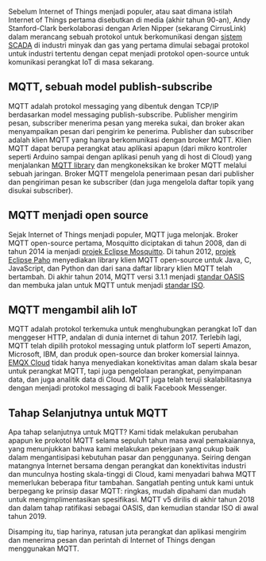 Sebelum Internet of Things menjadi populer, atau saat dimana istilah Internet of Things pertama disebutkan di media (akhir tahun 90-an), Andy Stanford-Clark berkolaborasi dengan Arlen Nipper (sekarang CirrusLink) dalam merancang sebuah protokol untuk berkomunikasi dengan [sistem SCADA](https://en.wikipedia.org/wiki/SCADA) di industri minyak dan gas yang pertama dimulai sebagai protokol untuk industri tertentu dengan cepat menjadi protokol open-source untuk komunikasi perangkat IoT di masa sekarang.



## MQTT, sebuah model publish-subscribe

MQTT adalah protokol messaging yang dibentuk dengan TCP/IP berdasarkan model messaging publish-subscribe. Publisher mengirim pesan, subscriber menerima pesan yang mereka sukai, dan broker akan menyampaikan pesan dari pengirim ke penerima. Publisher dan subscriber adalah klien MQTT yang hanya berkomunikasi dengan broker MQTT. Klien MQTT dapat berupa perangkat atau aplikasi apapun (dari mikro kontroler seperti Arduino sampai dengan aplikasi penuh yang di host di Cloud) yang menjalankan [MQTT library](https://github.com/mqtt/mqtt.github.io/wiki/libraries) dan mengkoneksikan ke broker MQTT melalui sebuah jaringan. Broker MQTT mengelola penerimaan pesan dari publisher dan pengiriman pesan ke subscriber (dan juga mengelola daftar topik yang disukai subscriber).



## MQTT menjadi open source

Sejak Internet of Things menjadi populer, MQTT juga melonjak. Broker MQTT open-source pertama, Mosquitto diciptakan di tahun 2008, dan di tahun 2014 ia menjadi [projek Eclipse Mosquitto](https://projects.eclipse.org/projects/iot.mosquitto). Di tahun 2012, [projek Eclipse Paho](https://projects.eclipse.org/projects/iot.paho) menyediakan library klien MQTT open-source untuk Java, C, JavaScript, dan Python dan dari sana daftar library klien MQTT telah bertambah. Di akhir tahun 2014, MQTT versi 3.1.1 menjadi [standar OASIS](https://docs.oasis-open.org/mqtt/mqtt/v3.1.1/os/mqtt-v3.1.1-os.html) dan membuka jalan untuk MQTT untuk menjadi [standar ISO](https://www.iso.org/standard/69466.html).



## MQTT mengambil alih IoT

MQTT adalah protokol terkemuka untuk menghubungkan perangkat IoT dan menggeser HTTP, andalan di dunia internet di tahun 2017. Terlebih lagi, MQTT telah dipilih protokol messaging untuk platform IoT seperti Amazon, Microsoft, IBM, dan produk open-source dan broker komersial lainnya. [EMQX Cloud](https://www.emqx.com/en/cloud)  tidak hanya menyediakan konektivitas aman dalam skala besar untuk perangkat MQTT, tapi juga pengelolaan perangkat, penyimpanan data, dan juga analitik data di Cloud. MQTT juga telah teruji skalabilitasnya dengan menjadi protokol messaging di balik Facebook Messenger.



## Tahap Selanjutnya untuk MQTT

Apa tahap selanjutnya untuk MQTT? Kami tidak melakukan perubahan apapun ke prokotol MQTT selama sepuluh tahun masa awal pemakaiannya, yang menunjukkan bahwa kami melakukan pekerjaan yang cukup baik dalam mengantisipasi kebutuhan pasar dan penggunanya. Seiring dengan matangnya Internet bersama dengan perangkat dan konektivitas industri dan munculnya hosting skala-tinggi di Cloud, kami menyadari bahwa MQTT memerlukan beberapa fitur tambahan.  Sangatlah penting untuk kami untuk berpegang ke prinsip dasar MQTT: ringkas, mudah dipahami dan mudah untuk mengimplimentasikan spesifikasi. MQTT v5 dirilis di akhir tahun 2018 dan dalam tahap ratifikasi sebagai OASIS, dan kemudian standar ISO di awal tahun 2019.

Disamping itu, tiap harinya, ratusan juta perangkat dan aplikasi mengirim dan menerima pesan dan perintah di Internet of Things dengan menggunakan MQTT.
